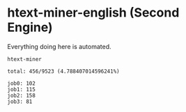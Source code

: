 # htext-miner-english (Second Engine)

Everything doing here is automated.

```
htext-miner

total: 456/9523 (4.788407014596241%)

job0: 102
job1: 115
job2: 158
job3: 81
```